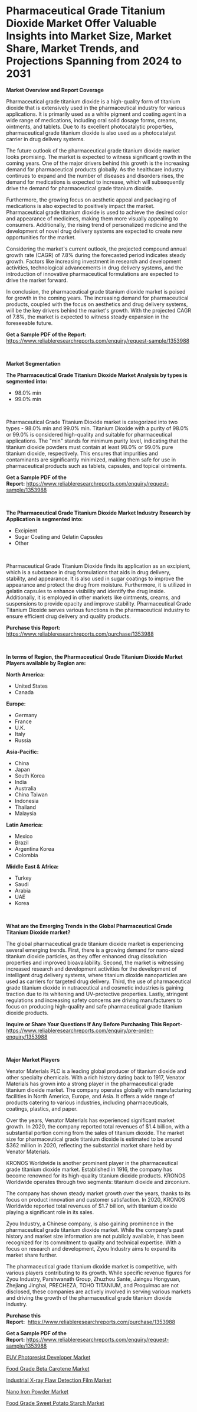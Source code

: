 <p><h1>Pharmaceutical Grade Titanium Dioxide Market Offer Valuable Insights into Market Size, Market Share, Market Trends, and Projections Spanning from 2024 to 2031</h1></p><p><strong>Market Overview and Report Coverage</strong></p>
<p><p>Pharmaceutical grade titanium dioxide is a high-quality form of titanium dioxide that is extensively used in the pharmaceutical industry for various applications. It is primarily used as a white pigment and coating agent in a wide range of medications, including oral solid dosage forms, creams, ointments, and tablets. Due to its excellent photocatalytic properties, pharmaceutical grade titanium dioxide is also used as a photocatalyst carrier in drug delivery systems.</p><p>The future outlook of the pharmaceutical grade titanium dioxide market looks promising. The market is expected to witness significant growth in the coming years. One of the major drivers behind this growth is the increasing demand for pharmaceutical products globally. As the healthcare industry continues to expand and the number of diseases and disorders rises, the demand for medications is expected to increase, which will subsequently drive the demand for pharmaceutical grade titanium dioxide.</p><p>Furthermore, the growing focus on aesthetic appeal and packaging of medications is also expected to positively impact the market. Pharmaceutical grade titanium dioxide is used to achieve the desired color and appearance of medicines, making them more visually appealing to consumers. Additionally, the rising trend of personalized medicine and the development of novel drug delivery systems are expected to create new opportunities for the market.</p><p>Considering the market's current outlook, the projected compound annual growth rate (CAGR) of 7.8% during the forecasted period indicates steady growth. Factors like increasing investment in research and development activities, technological advancements in drug delivery systems, and the introduction of innovative pharmaceutical formulations are expected to drive the market forward.</p><p>In conclusion, the pharmaceutical grade titanium dioxide market is poised for growth in the coming years. The increasing demand for pharmaceutical products, coupled with the focus on aesthetics and drug delivery systems, will be the key drivers behind the market's growth. With the projected CAGR of 7.8%, the market is expected to witness steady expansion in the foreseeable future.</p></p>
<p><strong>Get a Sample PDF of the Report:</strong> <a href="https://www.reliableresearchreports.com/enquiry/request-sample/1353988">https://www.reliableresearchreports.com/enquiry/request-sample/1353988</a></p>
<p>&nbsp;</p>
<p><strong>Market Segmentation</strong></p>
<p><strong>The Pharmaceutical Grade Titanium Dioxide Market Analysis by types is segmented into:</strong></p>
<p><ul><li>98.0% min</li><li>99.0% min</li></ul></p>
<p>&nbsp;</p>
<p><p>Pharmaceutical Grade Titanium Dioxide market is categorized into two types - 98.0% min and 99.0% min. Titanium Dioxide with a purity of 98.0% or 99.0% is considered high-quality and suitable for pharmaceutical applications. The "min" stands for minimum purity level, indicating that the titanium dioxide powders must contain at least 98.0% or 99.0% pure titanium dioxide, respectively. This ensures that impurities and contaminants are significantly minimized, making them safe for use in pharmaceutical products such as tablets, capsules, and topical ointments.</p></p>
<p><strong>Get a Sample PDF of the Report:</strong>&nbsp;<a href="https://www.reliableresearchreports.com/enquiry/request-sample/1353988">https://www.reliableresearchreports.com/enquiry/request-sample/1353988</a></p>
<p>&nbsp;</p>
<p><strong>The Pharmaceutical Grade Titanium Dioxide Market Industry Research by Application is segmented into:</strong></p>
<p><ul><li>Excipient</li><li>Sugar Coating and Gelatin Capsules</li><li>Other</li></ul></p>
<p>&nbsp;</p>
<p><p>Pharmaceutical Grade Titanium Dioxide finds its application as an excipient, which is a substance in drug formulations that aids in drug delivery, stability, and appearance. It is also used in sugar coatings to improve the appearance and protect the drug from moisture. Furthermore, it is utilized in gelatin capsules to enhance visibility and identify the drug inside. Additionally, it is employed in other markets like ointments, creams, and suspensions to provide opacity and improve stability. Pharmaceutical Grade Titanium Dioxide serves various functions in the pharmaceutical industry to ensure efficient drug delivery and quality products.</p></p>
<p><strong>Purchase this Report:</strong>&nbsp; <a href="https://www.reliableresearchreports.com/purchase/1353988">https://www.reliableresearchreports.com/purchase/1353988</a></p>
<p>&nbsp;</p>
<p><strong>In terms of Region, the Pharmaceutical Grade Titanium Dioxide Market Players available by Region are:</strong></p>
<p>
    <p> <strong> North America: </strong>
        <ul>
            <li>United States</li>
            <li>Canada</li>
        </ul>
        </p> 
    <p> <strong> Europe: </strong>
        <ul>
            <li>Germany</li>
            <li>France</li>
            <li>U.K.</li>
            <li>Italy</li>
            <li>Russia</li>
        </ul>
        </p> 
    <p> <strong> Asia-Pacific: </strong>
        <ul>
            <li>China</li>
            <li>Japan</li>
            <li>South Korea</li>
            <li>India</li>
            <li>Australia</li>
            <li>China Taiwan</li>
            <li>Indonesia</li>
            <li>Thailand</li>
            <li>Malaysia</li>
        </ul>
        </p> 
    <p> <strong> Latin America: </strong>
        <ul>
            <li>Mexico</li>
            <li>Brazil</li>
            <li>Argentina Korea</li>
            <li>Colombia</li>
        </ul>
        </p> 
    <p> <strong> Middle East & Africa: </strong>
        <ul>
            <li>Turkey</li>
            <li>Saudi</li>
            <li>Arabia</li>
            <li>UAE</li>
            <li>Korea</li>
        </ul>
    </p>
    </p>
<p>&nbsp;</p>
<p><strong>What are the Emerging Trends in the Global Pharmaceutical Grade Titanium Dioxide market?</strong></p>
<p><p>The global pharmaceutical grade titanium dioxide market is experiencing several emerging trends. First, there is a growing demand for nano-sized titanium dioxide particles, as they offer enhanced drug dissolution properties and improved bioavailability. Second, the market is witnessing increased research and development activities for the development of intelligent drug delivery systems, where titanium dioxide nanoparticles are used as carriers for targeted drug delivery. Third, the use of pharmaceutical grade titanium dioxide in nutraceutical and cosmetic industries is gaining traction due to its whitening and UV-protective properties. Lastly, stringent regulations and increasing safety concerns are driving manufacturers to focus on producing high-quality and safe pharmaceutical grade titanium dioxide products.</p></p>
<p><strong>Inquire or Share Your Questions If Any Before Purchasing This Report</strong>- <a href="https://www.reliableresearchreports.com/enquiry/pre-order-enquiry/1353988">https://www.reliableresearchreports.com/enquiry/pre-order-enquiry/1353988</a></p>
<p>&nbsp;</p>
<p><strong>Major Market Players</strong></p>
<p><p>Venator Materials PLC is a leading global producer of titanium dioxide and other specialty chemicals. With a rich history dating back to 1917, Venator Materials has grown into a strong player in the pharmaceutical grade titanium dioxide market. The company operates globally with manufacturing facilities in North America, Europe, and Asia. It offers a wide range of products catering to various industries, including pharmaceuticals, coatings, plastics, and paper.</p><p>Over the years, Venator Materials has experienced significant market growth. In 2020, the company reported total revenues of $1.4 billion, with a substantial portion coming from the sales of titanium dioxide. The market size for pharmaceutical grade titanium dioxide is estimated to be around $362 million in 2020, reflecting the substantial market share held by Venator Materials.</p><p>KRONOS Worldwide is another prominent player in the pharmaceutical grade titanium dioxide market. Established in 1916, the company has become renowned for its high-quality titanium dioxide products. KRONOS Worldwide operates through two segments: titanium dioxide and zirconium.</p><p>The company has shown steady market growth over the years, thanks to its focus on product innovation and customer satisfaction. In 2020, KRONOS Worldwide reported total revenues of $1.7 billion, with titanium dioxide playing a significant role in its sales.</p><p>Zyou Industry, a Chinese company, is also gaining prominence in the pharmaceutical grade titanium dioxide market. While the company's past history and market size information are not publicly available, it has been recognized for its commitment to quality and technical expertise. With a focus on research and development, Zyou Industry aims to expand its market share further.</p><p>The pharmaceutical grade titanium dioxide market is competitive, with various players contributing to its growth. While specific revenue figures for Zyou Industry, Parshwanath Group, Zhuzhou Sante, Jaingsu Hongyuan, Zhejiang Jinghai, PRECHEZA, TOHO TITANIUM, and Proquimac are not disclosed, these companies are actively involved in serving various markets and driving the growth of the pharmaceutical grade titanium dioxide industry.</p></p>
<p><strong>Purchase this Report:</strong>&nbsp;&nbsp;<a href="https://www.reliableresearchreports.com/purchase/1353988">https://www.reliableresearchreports.com/purchase/1353988</a></p>
<p></p>
<p><strong>Get a Sample PDF of the Report:</strong>&nbsp;<a href="https://www.reliableresearchreports.com/enquiry/request-sample/1353988">https://www.reliableresearchreports.com/enquiry/request-sample/1353988</a></p>
<p><p><a href="https://github.com/prosalinda88/Market-Research-Report-List-2/blob/main/euv-photoresist-developer-market.md">EUV Photoresist Developer Market</a></p><p><a href="https://github.com/sndrkn/Market-Research-Report-List-2/blob/main/food-grade-beta-carotene-market.md">Food Grade Beta Carotene Market</a></p><p><a href="https://github.com/amae102299/Market-Research-Report-List-2/blob/main/industrial-x-ray-flaw-detection-film-market.md">Industrial X-ray Flaw Detection Film Market</a></p><p><a href="https://github.com/jonneygiverf/Market-Research-Report-List-2/blob/main/nano-iron-powder-market.md">Nano Iron Powder Market</a></p><p><a href="https://github.com/melchekhinf/Market-Research-Report-List-2/blob/main/food-grade-sweet-potato-starch-market.md">Food Grade Sweet Potato Starch Market</a></p></p>